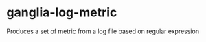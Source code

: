 ganglia-log-metric
==================

Produces a set of metric from a log file based on regular expression 
